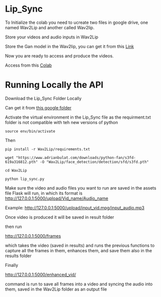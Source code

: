 # Lip_Sync

To Initialize the colab you need to ucreate two files in google drive, one named Wav2Lip and another called Wav2lip.

Store your videos and audio inputs in Wav2Lip

Store the Gan model in the Wav2lip, you can get it from this  [Link](https://iiitaphyd-my.sharepoint.com/:u:/g/personal/radrabha_m_research_iiit_ac_in/EdjI7bZlgApMqsVoEUUXpLsBxqXbn5z8VTmoxp55YNDcIA?e=n9ljGW)

Now you are ready to access and produce the videos.

Access from this [Colab](https://colab.research.google.com/drive/1UbasjqtuYGs7iLSDWekHZsTa8NK5HjUn?usp=sharing)

# Running Locally the API

Download the Lip_Sync Folder Locally

Can get it from [this google folder](https://drive.google.com/drive/folders/1jVBx0DEpNj_0JvARWLKG5-76o6XILUeL?usp=sharing)

Activate the virtual environment in the Lip_Sync file as the requirment.txt folder is not compatible with teh new versions of python

```source env/bin/activate```

Then 

```pip install -r Wav2Lip/requirements.txt```

```wget "https://www.adrianbulat.com/downloads/python-fan/s3fd-619a316812.pth" -O "Wav2Lip/face_detection/detection/sfd/s3fd.pth"```

```cd Wav2Lip```

```python lip_sync.py```

Make sure the video and audio files you want to run are saved in the assets file
Flask will run, in which its format is 
http://127.0.0.1:5000/upload/Vid_name/Audio_name

Example:
http://127.0.0.1:5000/upload/input_vid.mpg/input_audio.mp3

Once video is produced it will be saved in result folder

then run 

http://127.0.0.1:5000/frames

which takes the video (saved in results) and runs the previous functions to capture all the frames in them, enhances them, and save them also in the results folder


Finally 

http://127.0.0.1:5000/enhanced_vid/<audio>

command is run to save all frames into a video and syncing the audio into them, saved in the Wav2Lip folder as an output file



